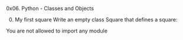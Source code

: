 0x06. Python - Classes and Objects

0. My first square
Write an empty class Square that defines a square:

You are not allowed to import any module
